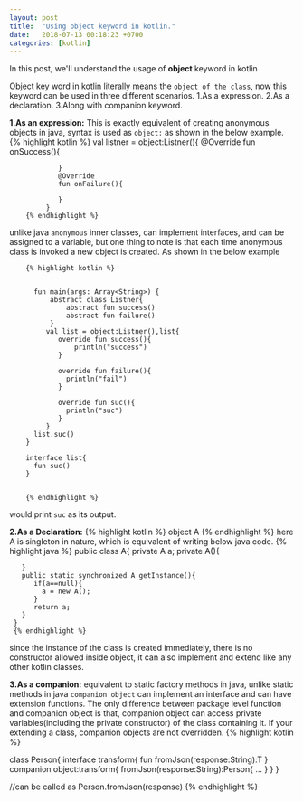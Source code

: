 ```yaml
---
layout: post
title:  "Using object keyword in kotlin."
date:   2018-07-13 00:18:23 +0700
categories: [kotlin]
---
```

In this post, we'll understand the usage of **object** keyword in  kotlin

Object key word in kotlin literally means the `object of the class`, now this keyword can be used in three different scenarios.
1.As a expression.
2.As a declaration.
3.Along with companion keyword.

**1.As an expression:**
This is exactly equivalent of creating anonymous objects in java, syntax is used as `object:` as shown in the below example.
        {% highlight kotlin %}
        val listner = object:Listner(){
                @Override
                fun onSuccess(){

                }
                @Override
                fun onFailure(){

                }
             }
        {% endhighlight %}

unlike java `anonymous` inner classes, can implement interfaces, and can be assigned to a variable, but one thing to note is that each time anonymous class is invoked a new object is created. As shown in the below example

        {% highlight kotlin %}


          fun main(args: Array<String>) {
              abstract class Listner{
                  abstract fun success()
                  abstract fun failure()
              }
             val list = object:Listner(),list{
                override fun success(){
                    println("success")            
                }

                override fun failure(){
                  println("fail")
                }

                override fun suc(){
                  println("suc")
                }
             }
          list.suc()
        }

        interface list{
          fun suc()
        }


        {% endhighlight %}

would print `suc` as its output.

**2.As a Declaration:**
  {% highlight kotlin %}
   object A
  {% endhighlight %}
 here A is singleton in nature, which is equivalent of writing below java code.
     {% highlight java %}
     public class A{
       private A a;
       private A(){

       }
       public static synchronized A getInstance(){
          if(a==null){
            a = new A();
          }
          return a;
       }
     }
     {% endhighlight %}
  since the instance of the class is created immediately, there is no constructor allowed inside object, it can also implement and extend like any other kotlin classes.

  **3.As a companion:**
  equivalent to static factory methods in java, unlike static methods in java `companion object` can implement an interface and can have extension functions.
  The only difference between package level function and companion object is that, companion object can access private variables(including the private constructor) of the class containing it.
  If your extending a class, companion objects are not overridden.
  {% highlight kotlin %}

   class Person{
     interface transform{
       fun fromJson(response:String):T
     }
     companion object:transform{
       fromJson(response:String):Person{
         ...
       }
     }
   }

   //can be called as
   Person.fromJson(response)
  {% endhighlight %}

